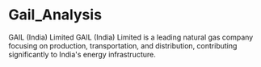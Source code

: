 # Gail_Analysis
GAIL (India) Limited GAIL (India) Limited is a leading natural gas company focusing on production, transportation, and distribution, contributing significantly to India's energy infrastructure.
